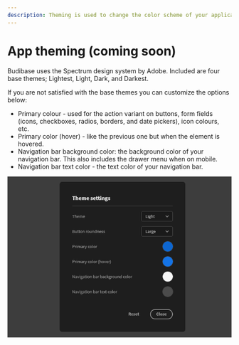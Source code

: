 ```yaml
---
description: Theming is used to change the color scheme of your application
---
```


# App theming \(coming soon\)

Budibase uses the Spectrum design system by Adobe. Included are four base themes; Lightest, Light, Dark, and Darkest.

If you are not satisfied with the base themes you can customize the options below:

* Primary colour - used for the action variant on buttons, form fields \(icons, checkboxes, radios, borders, and date pickers\), icon colours, etc.
* Primary color \(hover\) - like the previous one but when the element is hovered.
* Navigation bar background color: the background color of your navigation bar. This also includes the drawer menu when on mobile.
* Navigation bar text color - the text color of your navigation bar. 

![The theme settings modal](../../.gitbook/assets/132249153-04819623-a591-4951-a5c0-a2babdc2a8fe.png)

